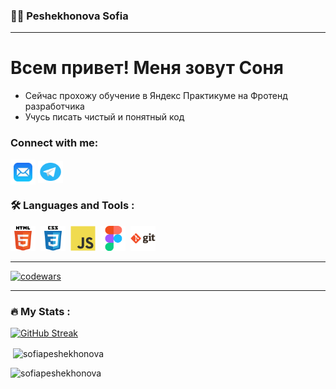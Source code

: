 ### :woman_student: Peshekhonova Sofia

---
# Всем привет! Меня зовут Соня
* Сейчас прохожу обучение в Яндекс Практикуме на Фротенд разработчика
* Учусь писать чистый и понятный код 


<h3 align="left">Connect with me:</h3>
<p align="left">
<a href="mailto:peshehonova_94@mail.ru" target="blank"><img align="center" src="./mail.svg" alt="SofiaPeshekhonova" height="40" width="40" /></a>
<a href="https://t.me/SofiaPeshekhonova" target="blank"><img align="center" src="./tel.svg" alt="SofiaPeshekhonova" height="35" width="40" /></a>
</p>

### :hammer_and_wrench: Languages and Tools :
<div>
  <img src="https://github.com/devicons/devicon/blob/master/icons/html5/html5-original-wordmark.svg" title="HTML" alt="HTML" width="40" height="40"/>&nbsp;
  <img src="https://github.com/devicons/devicon/blob/master/icons/css3/css3-original-wordmark.svg" title="css" alt="css" width="40" height="40"/>&nbsp;
  <img src="https://github.com/devicons/devicon/blob/master/icons/javascript/javascript-original.svg" title="JS" alt="JS" width="40" height="40"/>&nbsp;
  <img src="https://github.com/devicons/devicon/blob/master/icons/figma/figma-original.svg" title="figma" alt="figma" width="40" height="40"/>&nbsp;
  <img src="https://github.com/devicons/devicon/blob/master/icons/git/git-original-wordmark.svg" title="git" alt="git" width="40" height="40"/>&nbsp;
 </div> 

---

[![codewars](https://www.codewars.com/users/sofiaPeshekhonova/badges/large)](https://www.codewars.com/users/sofiaPeshekhonova)   

---

### :fire: My Stats :

[![GitHub Streak](http://github-readme-streak-stats.herokuapp.com?user=sofiapeshekhonova&theme=lightk&hide_border=true&border_radius=6.5)](https://git.io/streak-stats)
<p>&nbsp;<img align="center" src="https://github-readme-stats.vercel.app/api?username=sofiapeshekhonova&show_icons=true&locale=en" alt="sofiapeshekhonova" /></p>
<p><img align="left" src="https://github-readme-stats.vercel.app/api/top-langs?username=sofiapeshekhonova&show_icons=true&locale=en&layout=compact" alt="sofiapeshekhonova" /></p
